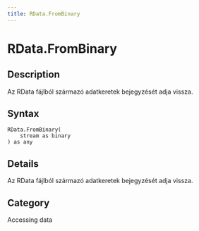 ```yaml
---
title: RData.FromBinary
---
```


# RData.FromBinary


## Description

Az RData fájlból származó adatkeretek bejegyzését adja vissza.


## Syntax

```powerquery
RData.FromBinary(
    stream as binary
) as any
```


## Details

Az RData fájlból származó adatkeretek bejegyzését adja vissza.



## Category
Accessing data
